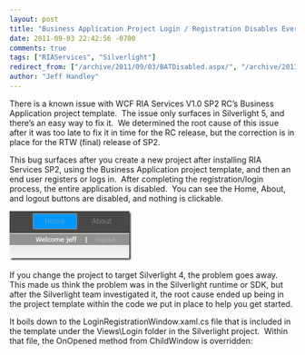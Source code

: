 ```yaml
---
layout: post
title: "Business Application Project Login / Registration Disables Everything"
date: 2011-09-03 22:42:56 -0700
comments: true
tags: ["RIAServices", "Silverlight"]
redirect_from: ["/archive/2011/09/03/BATDisabled.aspx/", "/archive/2011/09/03/batdisabled.aspx"]
author: "Jeff Handley"
---
```

<!-- more -->
<p>There is a known issue with WCF RIA Services V1.0 SP2 RC’s Business Application project template.  The issue only surfaces in Silverlight 5, and there’s an easy way to fix it.  We determined the root cause of this issue after it was too late to fix it in time for the RC release, but the correction is in place for the RTW (final) release of SP2.</p>  <p>This bug surfaces after you create a new project after installing RIA Services SP2, using the Business Application project template, and then an end user registers or logs in.  After completing the registration/login process, the entire application is disabled.  You can see the Home, About, and logout buttons are disabled, and nothing is clickable.</p>  <p><a href="/img/postimages/84403f50f45e_D26D/image_2.png" rel="lightbox"><img style="background-image: none; border-bottom: 0px; border-left: 0px; padding-left: 0px; padding-right: 0px; display: inline; border-top: 0px; border-right: 0px; padding-top: 0px" title="image" border="0" alt="image" src="/img/postimages/84403f50f45e_D26D/image_thumb.png" width="215" height="87" /></a></p>  <p>If you change the project to target Silverlight 4, the problem goes away.  This made us think the problem was in the Silverlight runtime or SDK, but after the Silverlight team investigated it, the root cause ended up being in the project template within the code we put in place to help you get started.</p>  <p>It boils down to the LoginRegistrationWindow.xaml.cs file that is included in the template under the Views\Login folder in the Silverlight project.  Within that file, the OnOpened method from ChildWindow is overridden:</p>

